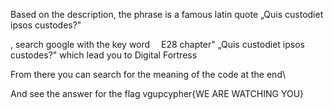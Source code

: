 

Based on the description, the phrase is a famous latin quote „Quis
custodiet ipsos custodes?"

, search google with the key word  E28 chapter" „Quis custodiet ipsos
custodes?" which lead you to Digital Fortress



From there you can search for the meaning of the code at the end\


And see the answer for the flag vgupcypher{WE ARE WATCHING YOU}



